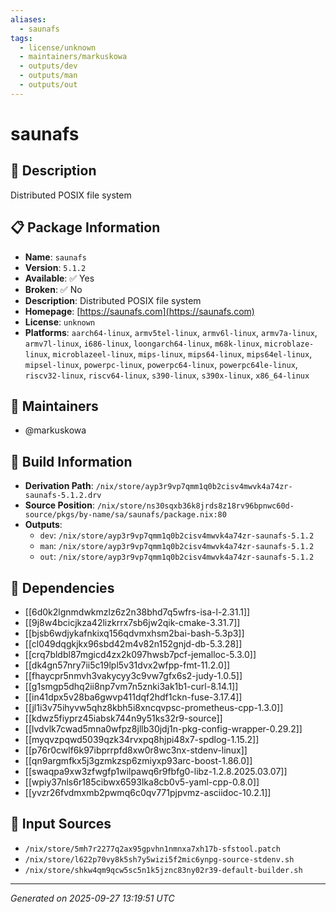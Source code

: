 ```yaml
---
aliases:
  - saunafs
tags:
  - license/unknown
  - maintainers/markuskowa
  - outputs/dev
  - outputs/man
  - outputs/out
---
```


# saunafs

## 📝 Description

Distributed POSIX file system

## 📋 Package Information

- **Name**: `saunafs`
- **Version**: `5.1.2`
- **Available**: ✅ Yes
- **Broken**: ✅ No
- **Description**: Distributed POSIX file system
- **Homepage**: [https://saunafs.com](https://saunafs.com)
- **License**: `unknown`
- **Platforms**: `aarch64-linux`, `armv5tel-linux`, `armv6l-linux`, `armv7a-linux`, `armv7l-linux`, `i686-linux`, `loongarch64-linux`, `m68k-linux`, `microblaze-linux`, `microblazeel-linux`, `mips-linux`, `mips64-linux`, `mips64el-linux`, `mipsel-linux`, `powerpc-linux`, `powerpc64-linux`, `powerpc64le-linux`, `riscv32-linux`, `riscv64-linux`, `s390-linux`, `s390x-linux`, `x86_64-linux`
## 👥 Maintainers

- @markuskowa


## 🔧 Build Information

- **Derivation Path**: `/nix/store/ayp3r9vp7qmm1q0b2cisv4mwvk4a74zr-saunafs-5.1.2.drv`
- **Source Position**: `/nix/store/ns30sqxb36k8jrds8z18rv96bpnwc60d-source/pkgs/by-name/sa/saunafs/package.nix:80`
- **Outputs**:
  - `dev`:  `/nix/store/ayp3r9vp7qmm1q0b2cisv4mwvk4a74zr-saunafs-5.1.2`
  - `man`:  `/nix/store/ayp3r9vp7qmm1q0b2cisv4mwvk4a74zr-saunafs-5.1.2`
  - `out`:  `/nix/store/ayp3r9vp7qmm1q0b2cisv4mwvk4a74zr-saunafs-5.1.2`

## 🔗 Dependencies

- [[6d0k2lgnmdwkmzlz6z2n38bhd7q5wfrs-isa-l-2.31.1]]
- [[9j8w4bcicjkza42lizkrrx7sb6jw2qik-cmake-3.31.7]]
- [[bjsb6wdjykafnkixq156qdvmxhsm2bai-bash-5.3p3]]
- [[cl049dqgkjkx96sbd42m4v82n152gnjd-db-5.3.28]]
- [[crq7bldbl87mgicd4zx2k097hwsb7pcf-jemalloc-5.3.0]]
- [[dk4gn57nry7ii5c19lpl5v31dvx2wfpp-fmt-11.2.0]]
- [[fhaycpr5nmvh3vakycyy3c9vw7gfx6s2-judy-1.0.5]]
- [[g1smgp5dhq2ii8np7vm7n5znki3ak1b1-curl-8.14.1]]
- [[in41dpx5v28ba6gwvp411dqf2hdf1ckn-fuse-3.17.4]]
- [[jl1i3v75ihyvw5qhz8kbh5i8xncqvpsc-prometheus-cpp-1.3.0]]
- [[kdwz5fiyprz45iabsk744n9y51ks32r9-source]]
- [[lvdvlk7cwad5mna0wfpz8jllb30jdj1n-pkg-config-wrapper-0.29.2]]
- [[myqvzpqwd5039qzk34rvxpq8hjpi48x7-spdlog-1.15.2]]
- [[p76r0cwlf6k97ibprrpfd8xw0r8wc3nx-stdenv-linux]]
- [[qn9argmfkx5j3gzmkzsp6zmiyxp93arc-boost-1.86.0]]
- [[swaqpa9xw3zfwgfp1wilpawq6r9fbfg0-libz-1.2.8.2025.03.07]]
- [[wpiy37nls6r185cibwx6593lka8cb0v5-yaml-cpp-0.8.0]]
- [[yvzr26fvdmxmb2pwmq6c0qv771pjpvmz-asciidoc-10.2.1]]

## 📁 Input Sources

- `/nix/store/5mh7r2277q2ax95gpvhn1nmnxa7xh17b-sfstool.patch`
- `/nix/store/l622p70vy8k5sh7y5wizi5f2mic6ynpg-source-stdenv.sh`
- `/nix/store/shkw4qm9qcw5sc5n1k5jznc83ny02r39-default-builder.sh`

---
*Generated on 2025-09-27 13:19:51 UTC*
